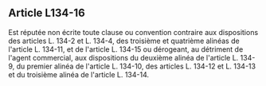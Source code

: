 Article L134-16
----
Est réputée non écrite toute clause ou convention contraire aux dispositions des
articles L. 134-2 et L. 134-4, des troisième et quatrième alinéas de l'article
L. 134-11, et de l'article L. 134-15 ou dérogeant, au détriment de l'agent
commercial, aux dispositions du deuxième alinéa de l'article L. 134-9, du
premier alinéa de l'article L. 134-10, des articles L. 134-12 et L. 134-13 et du
troisième alinéa de l'article L. 134-14.

